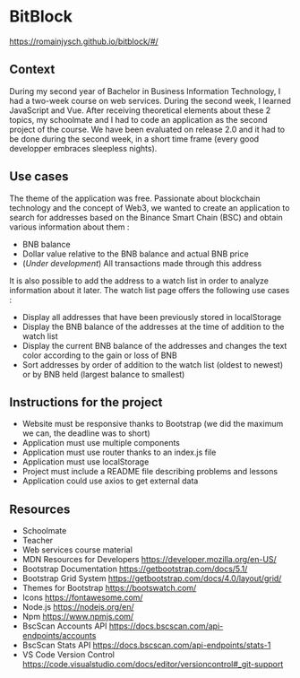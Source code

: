 # BitBlock

https://romainjysch.github.io/bitblock/#/

## Context

During my second year of Bachelor in Business Information Technology, I had a two-week course on web services. During the second week, I learned JavaScript and Vue. After receiving theoretical elements about these 2 topics, my schoolmate and I had to code an application as the second project of the course. We have been evaluated on release 2.0 and it had to be done during the second week, in a short time frame (every good developper embraces sleepless nights).

## Use cases

The theme of the application was free. Passionate about blockchain technology and the concept of Web3, we wanted to create an application to search for addresses based on the Binance Smart Chain (BSC) and obtain various information about them :

- BNB balance
- Dollar value relative to the BNB balance and actual BNB price
- (*Under development*) All transactions made through this address

It is also possible to add the address to a watch list in order to analyze information about it later. The watch list page offers the following use cases :

- Display all addresses that have been previously stored in localStorage
- Display the BNB balance of the addresses at the time of addition to the watch list
- Display the current BNB balance of the addresses and changes the text color according to the gain or loss of BNB
- Sort addresses by order of addition to the watch list (oldest to newest) or by BNB held (largest balance to smallest)

## Instructions for the project

- Website must be responsive thanks to Bootstrap (we did the maximum we can, the deadline was to short)
- Application must use multiple components
- Application must use router thanks to an index.js file
- Application must use localStorage
- Project must include a README file describing problems and lessons
- Application could use axios to get external data

## Resources

- Schoolmate
- Teacher
- Web services course material
- MDN Resources for Developers https://developer.mozilla.org/en-US/
- Bootstrap Documentation https://getbootstrap.com/docs/5.1/
- Bootstrap Grid System https://getbootstrap.com/docs/4.0/layout/grid/
- Themes for Bootstrap https://bootswatch.com/
- Icons https://fontawesome.com/
- Node.js https://nodejs.org/en/
- Npm https://www.npmjs.com/
- BscScan Accounts API https://docs.bscscan.com/api-endpoints/accounts
- BscScan Stats API https://docs.bscscan.com/api-endpoints/stats-1
- VS Code Version Control https://code.visualstudio.com/docs/editor/versioncontrol#_git-support